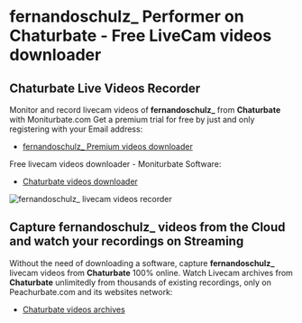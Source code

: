 # fernandoschulz_ Performer on Chaturbate - Free LiveCam videos downloader

## Chaturbate Live Videos Recorder

Monitor and record livecam videos of **fernandoschulz_** from **Chaturbate** with Moniturbate.com
Get a premium trial for free by just and only registering with your Email address:
* [fernandoschulz_ Premium videos downloader](https://moniturbate.com/request-demo-licence-key.html)

Free livecam videos downloader - Moniturbate Software:
* [Chaturbate videos downloader](https://moniturbate.com/moniturbate-download-software.html)

![fernandoschulz_ livecam videos recorder](https://peachurnet.com/templates/moniturbate-software.png)


## Capture fernandoschulz_ videos from the Cloud and watch your recordings on Streaming

Without the need of downloading a software, capture **fernandoschulz_** livecam videos from **Chaturbate** 100% online.
Watch Livecam archives from **Chaturbate** unlimitedly from thousands of existing recordings, only on Peachurbate.com and its websites network:
* [Chaturbate videos archives](https://peachurnet.com/)